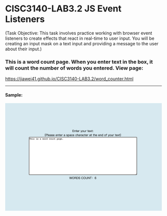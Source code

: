 # CISC3140-LAB3.2 JS Event Listeners

   (Task Objective:  This task involves practice working with browser event listeners to create effects that react in real-time to user input. You will be creating an input mask on a text input and providing a message to the user about their input.)


### This is a word count page. When you enter text in the box, it will count the number of words you entered. View page:
https://jiawei41.github.io/CISC3140-LAB3.2/word_counter.html

---
#### Sample:
<img src="https://raw.githubusercontent.com/Jiawei41/CISC3140-LargeScaleWeb/main/Lab3/3.2/lab3.2_example.png" alt="lab3.2_example.png (1916×1314) (raw.githubusercontent.com)" style="zoom:50%;" />




